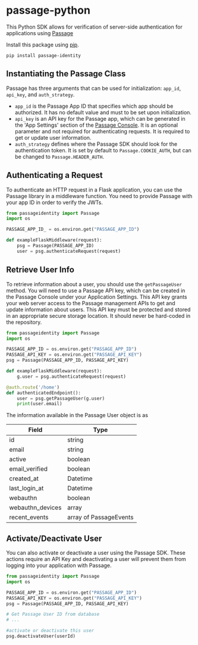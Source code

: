 # passage-python

This Python SDK allows for verification of server-side authentication for applications using [Passage](https://passage.id)

Install this package using [pip](https://pypi.org/project/passage-identity/).

```
pip install passage-identity
```

## Instantiating the Passage Class

Passage has three arguments that can be used for initialization: `app_id`, `api_key`, and `auth_strategy`. 
 - `app_id` is the Passage App ID that specifies which app should be authorized. It has no default value and must to be set upon initialization.
 - `api_key` is an API key for the Passage app, which can be generated in the 'App Settings' section of the [Passage Console](https://console.passage.id). It is an optional parameter and not required for authenticating requests. It is required to get or update user information.
 - `auth_strategy` defines where the Passage SDK should look for the authentication token. It is set by default to `Passage.COOKIE_AUTH`, but can be changed to `Passage.HEADER_AUTH`. 

## Authenticating a Request

To authenticate an HTTP request in a Flask application, you can use the Passage library in a middleware function. 
You need to provide Passage with your app ID in order to verify the JWTs.

```python
from passageidentity import Passage
import os

PASSAGE_APP_ID_ = os.environ.get("PASSAGE_APP_ID")

def exampleFlaskMiddleware(request):
    psg = Passage(PASSAGE_APP_ID)
    user = psg.authenticateRequest(request)
```

## Retrieve User Info
To retrieve information about a user, you should use the `getPassageUser` method. You will need to use a Passage API key, which can be created in the Passage Console under your Application Settings. This API key grants your web server access to the Passage management APIs to get and update information about users.
This API key must be protected and stored in an appropriate secure storage location. It should never be hard-coded in the repository.

```python
from passageidentity import Passage
import os

PASSAGE_APP_ID = os.environ.get("PASSAGE_APP_ID")
PASSAGE_API_KEY = os.environ.get("PASSAGE_API_KEY")
psg = Passage(PASSAGE_APP_ID, PASSAGE_API_KEY)

def exampleFlaskMiddleware(request):
    g.user = psg.authenticateRequest(request)

@auth.route('/home')
def authenticatedEndpoint():
    user = psg.getPassageUser(g.user)
	print(user.email)
```

The information available in the Passage User object is as

| Field  | Type    |
|--------|---------|
| id | string  |  
| email  | string  | 
| active | boolean |
| email_verified | boolean  |  
| created_at  | Datetime  | 
| last_login_at | Datetime | 
| webauthn  | boolean  | 
| webauthn_devices | array |
|recent_events| array of PassageEvents |


## Activate/Deactivate User
You can also activate or deactivate a user using the Passage SDK. These actions require an API Key and deactivating a user will prevent them from logging into your application
with Passage.

```python
from passageidentity import Passage
import os

PASSAGE_APP_ID = os.environ.get("PASSAGE_APP_ID")
PASSAGE_API_KEY = os.environ.get("PASSAGE_API_KEY")
psg = Passage(PASSAGE_APP_ID, PASSAGE_API_KEY)

# Get Passage User ID from database
# ...

#activate or deactivate this user
psg.deactivateUser(userId)
```